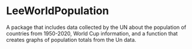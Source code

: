 # LeeWorldPopulation
A package that includes data collected by the UN about the population of countries from 1950-2020, World Cup information, and a function that creates graphs of population totals from the Un data.
